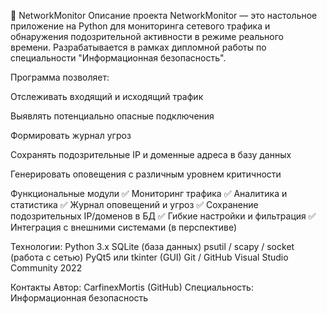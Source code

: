 ﻿📡 NetworkMonitor
Описание проекта
NetworkMonitor — это настольное приложение на Python для мониторинга сетевого трафика и обнаружения подозрительной активности в режиме реального времени.
Разрабатывается в рамках дипломной работы по специальности "Информационная безопасность".

Программа позволяет:

Отслеживать входящий и исходящий трафик

Выявлять потенциально опасные подключения

Формировать журнал угроз

Сохранять подозрительные IP и доменные адреса в базу данных

Генерировать оповещения с различным уровнем критичности

Функциональные модули
✅ Мониторинг трафика
✅ Аналитика и статистика
✅ Журнал оповещений и угроз
✅ Сохранение подозрительных IP/доменов в БД
✅ Гибкие настройки и фильтрация
✅ Интеграция с внешними системами (в перспективе)

Технологии:
Python 3.x
SQLite (база данных)
psutil / scapy / socket (работа с сетью)
PyQt5 или tkinter (GUI)
Git / GitHub
Visual Studio Community 2022

Контакты
Автор: CarfinexMortis (GitHub)
Специальность: Информационная безопасность